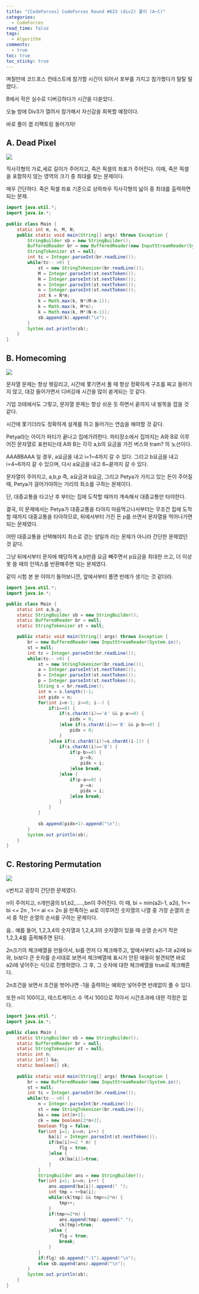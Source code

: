 ```yaml
---
title: "[CodeForces] CodeForces Round #623 (div2) 풀이 (A~C)"
categories:
  - CodeForces
read_time: false
tags:
  - Algorithm
comments:
  - true
toc: true
toc_sticky: true
---
```

며칠만에 코드포스 컨테스트에 참가할 시간이 되어서 포부를 가지고 참가했다가 탈탈 털렸다..

B에서 작은 실수로 디버깅하다가 시간을 다쏟았다.

오늘 밤에 Div3가 열려서 참가해서 자신감을 회복할 예정이다.

바로 풀이 겸 리팩토링 들어가자!

## A. Dead Pixel

![](/assets/img/CodeForce/20200224_1.png)

직사각형의 가로,세로 길이가 주어지고, 죽은 픽셀의 좌표가 주어진다. 이때, 죽은 픽셀을 포함하지 않는 영역의 크기 중 최대를 찾는 문제이다.

매우 간단하다. 죽은 픽셀 좌표 기준으로 상하좌우 직사각형의 넓이 중 최대를 출력하면 되는 문제.

```java
import java.util.*;
import java.io.*;
 
public class Main {
	static int m, n, M, N;
	public static void main(String[] args) throws Exception {
		StringBuilder sb = new StringBuilder();
		BufferedReader br = new BufferedReader(new InputStreamReader(System.in));
		StringTokenizer st = null;
		int tc = Integer.parseInt(br.readLine());
		while(tc-- >0) {
			st = new StringTokenizer(br.readLine());
			M = Integer.parseInt(st.nextToken());
			N = Integer.parseInt(st.nextToken());
			m = Integer.parseInt(st.nextToken());
			n = Integer.parseInt(st.nextToken());
			int k = N*m;
			k = Math.max(k, N*(M-m-1));
			k = Math.max(k, M*n);
			k = Math.max(k, M*(N-n-1));
			sb.append(k).append("\n");
		}
		System.out.println(sb);
	}
}
```

## B. Homecoming

![](/assets/img/CodeForce/20200224_2.png)

문자열 문제는 항상 헷갈리고, 시간에 쫓기면서 풀 때 항상 정확하게 구조를 짜고 들어가지 않고, 대강 들어가면서 디버깅에 시간을 많이 쏟게되는 것 같다.

기업 코테에서도 그렇고, 문자열 문제는 항상 쉬운 듯 하면서 끝까지 내 발목을 잡을 것 같다.

시간에 쫓기더라도 정확하게 설계를 하고 들어가는 연습을 해야할 것 같다.

Petya라는 아이가 파티가 끝나고 집에가려한다. 파티장소에서 집까지는 A와 B로 이루어진 문자열로 표현되는데 A와 B는 각각 a,b의 요금을 가진 버스와 tram? 의 노선이다.

AAABBAAA 일 경우, a요금을 내고 i=1~4까지 갈 수 있다. 그리고 b요금을 내고 i=4~6까지 갈 수 있으며, 다시 a요금을 내고 6~끝까지 갈 수 있다.

문자열이 주어지고, a,b,p 즉, a요금과 b요금, 그리고 Petya가 가지고 있는 돈이 주어질 때, Petya가 걸어가야하는 거리의 최소를 구하는 문제이다.

단, 대중교통을 타고난 후 부터는 집에 도착할 때까지 계속해서 대중교통만 타야한다.

결국, 이 문제에서는 Petya가 대중교통을 타야지 마음먹고나서부터는 무조건 집에 도착할 때까지 대중교통을 타야하므로, 뒤에서부터 가진 돈 p를 쓰면서 문자열을 먹어나가면 되는 문제였다.

어떤 대중교통을 선택해야지 최소로 걷는 양일까 라는 문제가 아니라 간단한 문제였던 것 같다. 

그냥 뒤에서부터 문자에 해당하게 a,b만큼 요금 빼주면서 p요금을 최대한 쓰고, 더 이상 못 쓸 때의 인덱스를 반환해주면 되는 문제였다.

같이 시험 본 분 이야기 들어보니깐, 앞에서부터 풀면 반례가 생기는 것 같더라.

```java
import java.util.*;
import java.io.*;

public class Main {
	static int a,b,p;
    static StringBuilder sb = new StringBuilder();
    static BufferedReader br = null;
    static StringTokenizer st = null;

	public static void main(String[] args) throws Exception {
		br = new BufferedReader(new InputStreamReader(System.in));
		st = null;
		int tc = Integer.parseInt(br.readLine());
		while(tc-- >0) {
			st = new StringTokenizer(br.readLine());
			a = Integer.parseInt(st.nextToken());
			b = Integer.parseInt(st.nextToken());
			p = Integer.parseInt(st.nextToken());
			String s = br.readLine();
			int n = s.length()-1;
			int pidx = n;
			for(int i=n-1; i>=0; i--) {
				if(i==0) {
					if(s.charAt(i)=='A' && p-a>=0) {
						pidx = 0;
					}else if(s.charAt(i)=='B' && p-b>=0) {
						pidx = 0;
					}
				}else if(s.charAt(i)!=s.charAt(i-1)) {
					if(s.charAt(i)=='B') {
						if(p-b>=0) {
							p-=b;
							pidx = i;
						}else break;
					}else {
						if(p-a>=0) {
							p-=a;
							pidx = i;
						}else break;
					}
				}
			}
			
			sb.append(pidx+1).append("\n");
		}
		System.out.println(sb);
	}
}
```

## C. Restoring Permutation

![](/assets/img/CodeForce/20200224_3.png)

c번치고 굉장히 간단한 문제였다.

n이 주어지고, n개만큼의 b1,b2,.....,bn이 주어진다. 이 때, bi = min(a2i-1, a2i),  1<= bi <= 2n , 1<= ai <= 2n 을 만족하는 ai로 이루어진 숫자열의 나열 중 가장 순열의 순서 중 작은 순열의 순서를 구하는 문제이다.

음.. 예를 들어, 1,2,3,4의 숫자열과 1,2,4,3의 숫자열이 있을 때 순열 순서가 작은 1,2,3,4를 출력해주면 된다.

2n크기의 체크배열을 만들어서, bi를 먼저 다 체크해주고, 앞에서부터 a2i-1과 a2i에 bi와, bi보다 큰 숫자를 순서대로 보면서 체크배열에 표시가 안된 애들이 발견되면 바로 a2i에 넣어주는 식으로 진행하였다. 그 후, 그 숫자에 대한 체크배열을 true로 체크해준다.

2n조건을 보면서 조건을 벗어나면 -1을 출력하는 예외만 넣어주면 반례없이 풀 수 있다.

또한 n이 100이고, 테스트케이스 수 역시 100으로 작아서 시간초과에 대한 걱정은 없다.

```java
import java.util.*;
import java.io.*;

public class Main {
    static StringBuilder sb = new StringBuilder();
    static BufferedReader br = null;
    static StringTokenizer st = null;
    static int n;
    static int[] ba;
    static boolean[] ck;
    
	public static void main(String[] args) throws Exception {
		br = new BufferedReader(new InputStreamReader(System.in));
		st = null;
		int tc = Integer.parseInt(br.readLine());
		while(tc-- >0) {
			n = Integer.parseInt(br.readLine());
			st = new StringTokenizer(br.readLine());
			ba = new int[n+1];
			ck = new boolean[2*n+2];
			boolean flg = false;
			for(int i=1; i<=n; i++) {
				ba[i] = Integer.parseInt(st.nextToken());
				if(ba[i]>=2 * n) {
					flg = true;
				}else {
					ck[ba[i]]=true;
				}
			}
			StringBuilder ans = new StringBuilder();
			for(int i=1; i<=n; i++) {
				ans.append(ba[i]).append(" ");
				int tmp = ++ba[i];
				while(ck[tmp] && tmp<=2*n) {
					tmp++;
				}
				if(tmp<=2*n) {
					ans.append(tmp).append(" ");
					ck[tmp]=true;	
				}else {
					flg = true;
					break;
				}
			}
			if(flg) sb.append("-1").append("\n");
			else sb.append(ans).append("\n");
		}
		System.out.println(sb);
	}
}
```



